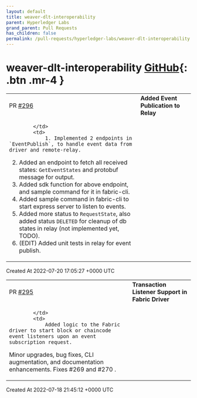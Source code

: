 ```yaml
---
layout: default
title: weaver-dlt-interoperability
parent: Hyperledger Labs
grand_parent: Pull Requests
has_children: false
permalink: /pull-requests/hyperledger-labs/weaver-dlt-interoperability
---
```


# weaver-dlt-interoperability <span class="fs-3 right-align">[GitHub](https://github.com/hyperledger-labs/weaver-dlt-interoperability){: .btn .mr-4 }</span>


<div>
    <table>
        <tr>
            <td>
                PR <a href="https://github.com/hyperledger-labs/weaver-dlt-interoperability/pull/296" class=".btn">#296</a>
            </td>
            <td>
                <b>
                    Added Event Publication to Relay
                </b>
            </td>
        </tr>
        <tr>
            <td>
                
            </td>
            <td>
                1. Implemented 2 endpoints in `EventPublish`, to handle event data from driver and remote-relay.
2. Added an endpoint to fetch all received states: `GetEventStates` and protobuf message for output.
3. Added sdk function for above endpoint, and sample command for it in fabric-cli.
4. Added sample command in fabric-cli to start express server to listen to events.
5. Added more status to `RequestState`, also added status `DELETED` for cleanup of db states in relay (not implemented yet, TODO).
6. (EDIT) Added unit tests in relay for event publish.
            </td>
        </tr>
    </table>
    <div class="right-align">
        Created At 2022-07-20 17:05:27 +0000 UTC
    </div>
</div>

<div>
    <table>
        <tr>
            <td>
                PR <a href="https://github.com/hyperledger-labs/weaver-dlt-interoperability/pull/295" class=".btn">#295</a>
            </td>
            <td>
                <b>
                    Transaction Listener Support in Fabric Driver
                </b>
            </td>
        </tr>
        <tr>
            <td>
                
            </td>
            <td>
                Added logic to the Fabric driver to start block or chaincode event listeners upon an event subscription request.
Minor upgrades, bug fixes, CLI augmentation, and documentation enhancements.
Fixes #269 and #270 .
            </td>
        </tr>
    </table>
    <div class="right-align">
        Created At 2022-07-18 21:45:12 +0000 UTC
    </div>
</div>

